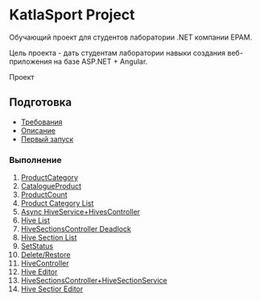 # KatlaSport Project

Обучающий проект для студентов лаборатории .NET компании EPAM.

Цель проекта - дать студентам лаборатории навыки создания веб-приложения на базе ASP.NET + Angular.

Проект

## Подготовка

* [Требования](docs/prerequisites.md)
* [Описание](docs/description.md)
* [Первый запуск](docs/first-run.md)

### Выполнение

1. [ProductCategory](docs/step01.md)
2. [CatalogueProduct](docs/step02.md)
3. [ProductCount](docs/step03.md)
4. [Product Category List](docs/step04.md)
5. [Async HiveService+HivesController](docs/step05.md)
6. [Hive List](docs/step06.md)
7. [HiveSectionsController Deadlock](docs/step07.md)
8. [Hive Section List](docs/step08.md)
9. [SetStatus](docs/step09.md)
10. [Delete/Restore](docs/step10.md)
11. [HiveController](docs/step11.md)
12. [Hive Editor](docs/step12.md)
13. [HiveSectionsController+HiveSectionService](docs/step13.md)
14. [Hive Sectior Editor](docs/step14.md)
